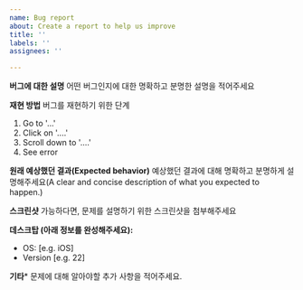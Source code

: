 ```yaml
---
name: Bug report
about: Create a report to help us improve
title: ''
labels: ''
assignees: ''

---
```


**버그에 대한 설명**
어떤 버그인지에 대한 명확하고 분명한 설명을 적어주세요

**재현 방법**
버그를 재현하기 위한 단계
1. Go to '...'
2. Click on '....'
3. Scroll down to '....'
4. See error

**원래 예상했던 결과(Expected behavior)**
예상했던 결과에 대해 명확하고 분명하게 설명해주세요(A clear and concise description of what you expected to happen.)

**스크린샷**
가능하다면, 문제를 설명하기 위한 스크린샷을 첨부해주세요

**데스크탑 (아래 정보를 완성해주세요):**
 - OS: [e.g. iOS]
 - Version [e.g. 22]


**기타***
문제에 대해 알아야할 추가 사항을 적어주세요.
